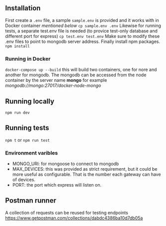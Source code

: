 ## Installation
First create a `.env` file, a sample `sample.env` is provided and it works with in Docker container *mentioned below*
`cp sample.env .env`
Likewise for running tests, a separate test.env file is needed (to provice test-only database and different port for express)
`cp test.env test.env`
Make sure to modify these .env files to point to mongodb server address.
Finally install npm packages.
`npm install`

### Running in Docker
`docker-compose up --build`
this will build two containers, one for nore and another for mongodb. The mongodb can be accessed from the node container by the server name **mongo** for example *mongodb://mongo:27017/docker-node-mongo*


## Running locally
`npm run dev`

## Running tests
`npm t` or `npm run test`

### Environment varibles
- MONGO_URI: for mongoose to connect to mongodb
- MAX_DEVICES: this was provided as strict requirement, but it could be more useful as configurable. That is the number each gateway can have of devices.
- PORT: the port which express will listen on.

## Postman runner
A collection of requests can be reused for testing endpoints https://www.getpostman.com/collections/dabdc4386ba10d7db05a